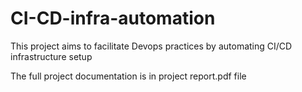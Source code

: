 # CI-CD-infra-automation

This project aims to facilitate Devops practices by automating CI/CD infrastructure setup 

The full project documentation is in project report.pdf file 
